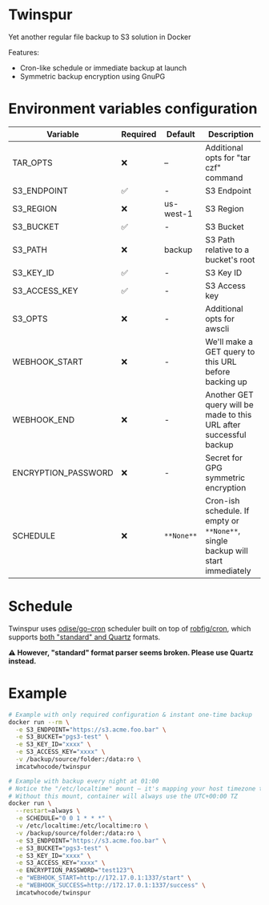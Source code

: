 # Twinspur
Yet another regular file backup to S3 solution in Docker

Features:
- Cron-like schedule or immediate backup at launch
- Symmetric backup encryption using GnuPG

# Environment variables configuration

| Variable            | Required | Default     | Description                                                                     |
| ------------------- | -------- | ----------- | ------------------------------------------------------------------------------- |
| TAR_OPTS            | ❌       | –           | Additional opts for "tar czf" command                                           |
| S3_ENDPOINT         | ✅       | -           | S3 Endpoint                                                                     |
| S3_REGION           | ❌       | us-west-1   | S3 Region                                                                       |
| S3_BUCKET           | ✅       | -           | S3 Bucket                                                                       |
| S3_PATH             | ❌       | backup      | S3 Path relative to a bucket's root                                             |
| S3_KEY_ID           | ✅       | -           | S3 Key ID                                                                       |
| S3_ACCESS_KEY       | ✅       | -           | S3 Access key                                                                   |
| S3_OPTS             | ❌       | -           | Additional opts for awscli                                                      |
| WEBHOOK_START       | ❌       | -           | We'll make a GET query to this URL before backing up                            |
| WEBHOOK_END         | ❌       | -           | Another GET query will be made to this URL after successful backup              |
| ENCRYPTION_PASSWORD | ❌       | -           | Secret for GPG symmetric encryption                                             |
| SCHEDULE            | ❌       | `**None**`  | Cron-ish schedule. If empty or `**None**`, single backup will start immediately |

# Schedule

Twinspur uses [odise/go-cron](https://github.com/odise/go-cron) scheduler built on top
of [robfig/cron](https://github.com/robfig/cron), which supports
[both "standard" and Quartz](https://github.com/robfig/cron#background---cron-spec-format) formats.

**⚠️ However, "standard" format parser seems broken. Please use Quartz instead.**

# Example

```sh
# Example with only required configuration & instant one-time backup
docker run --rm \
  -e S3_ENDPOINT="https://s3.acme.foo.bar" \
  -e S3_BUCKET="pgs3-test" \
  -e S3_KEY_ID="xxxx" \
  -e S3_ACCESS_KEY="xxxx" \
  -v /backup/source/folder:/data:ro \
  imcatwhocode/twinspur

# Example with backup every night at 01:00
# Notice the "/etc/localtime" mount – it's mapping your host timezone to the container
# Without this mount, container will always use the UTC+00:00 TZ
docker run \
  --restart=always \
  -e SCHEDULE="0 0 1 * * *" \
  -v /etc/localtime:/etc/localtime:ro \
  -v /backup/source/folder:/data:ro \
  -e S3_ENDPOINT="https://s3.acme.foo.bar" \
  -e S3_BUCKET="pgs3-test" \
  -e S3_KEY_ID="xxxx" \
  -e S3_ACCESS_KEY="xxxx" \
  -e ENCRYPTION_PASSWORD="test123"\
  -e "WEBHOOK_START=http://172.17.0.1:1337/start" \
  -e "WEBHOOK_SUCCESS=http://172.17.0.1:1337/success" \
  imcatwhocode/twinspur
```
